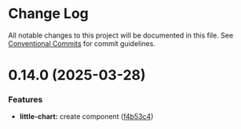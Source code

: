 # Change Log

All notable changes to this project will be documented in this file.
See [Conventional Commits](https://conventionalcommits.org) for commit guidelines.

# 0.14.0 (2025-03-28)

### Features

- **little-chart:** create component ([f4b53c4](https://github.com/vik-mol/ui-kit/commit/f4b53c4821cc81dfc5a6fde71c3120aec996aaea))
